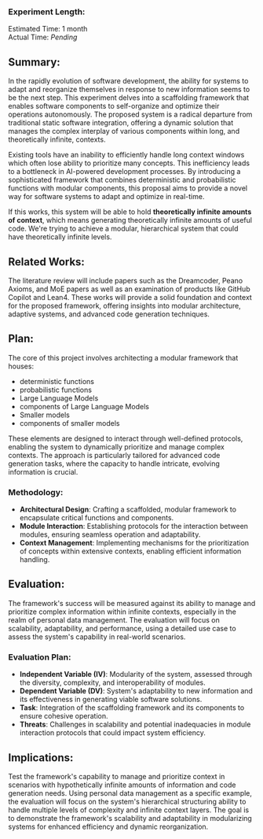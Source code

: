 ### Experiment Length:

Estimated Time: 1 month  
Actual Time: _Pending_

## Summary:

In the rapidly evolution of software development, the ability for systems to adapt and reorganize themselves in response to new information seems to be the next step. This experiment delves into a scaffolding framework that enables software components to self-organize and optimize their operations autonomously. The proposed system is a radical departure from traditional static software integration, offering a dynamic solution that manages the complex interplay of various components within long, and theoretically infinite, contexts.

Existing tools have an inability to efficiently handle long context windows which often lose ability to prioritize many concepts. This inefficiency leads to a bottleneck in AI-powered development processes. By introducing a sophisticated framework that combines deterministic and probabilistic functions with modular components, this proposal aims to provide a novel way for software systems to adapt and optimize in real-time.

If this works, this system will be able to hold **theoretically infinite amounts of context**, which means generating theoretically infinite amounts of useful code. We're trying to achieve a modular, hierarchical system that could have theoretically infinite levels.

## Related Works:

The literature review will include papers such as the Dreamcoder, Peano Axioms, and MoE papers as well as an examination of products like GitHub Copilot and Lean4. These works will provide a solid foundation and context for the proposed framework, offering insights into modular architecture, adaptive systems, and advanced code generation techniques.

## Plan:

The core of this project involves architecting a modular framework that houses:
- deterministic functions
- probabilistic functions
- Large Language Models
- components of Large Language Models
- Smaller models
- components of smaller models

These elements are designed to interact through well-defined protocols, enabling the system to dynamically prioritize and manage complex contexts. The approach is particularly tailored for advanced code generation tasks, where the capacity to handle intricate, evolving information is crucial.

### Methodology:

- **Architectural Design**: Crafting a scaffolded, modular framework to encapsulate critical functions and components.
- **Module Interaction**: Establishing protocols for the interaction between modules, ensuring seamless operation and adaptability.
- **Context Management**: Implementing mechanisms for the prioritization of concepts within extensive contexts, enabling efficient information handling.

## Evaluation:

The framework's success will be measured against its ability to manage and prioritize complex information within infinite contexts, especially in the realm of personal data management. The evaluation will focus on scalability, adaptability, and performance, using a detailed use case to assess the system's capability in real-world scenarios.

### Evaluation Plan:

- **Independent Variable (IV)**: Modularity of the system, assessed through the diversity, complexity, and interoperability of modules.
- **Dependent Variable (DV)**: System's adaptability to new information and its effectiveness in generating viable software solutions.
- **Task**: Integration of the scaffolding framework and its components to ensure cohesive operation.
- **Threats**: Challenges in scalability and potential inadequacies in module interaction protocols that could impact system efficiency.

## Implications:

Test the framework's capability to manage and prioritize context in scenarios with hypothetically infinite amounts of information and code generation needs. Using personal data management as a specific example, the evaluation will focus on the system's hierarchical structuring ability to handle multiple levels of complexity and infinite context layers. The goal is to demonstrate the framework's scalability and adaptability in modularizing systems for enhanced efficiency and dynamic reorganization.
